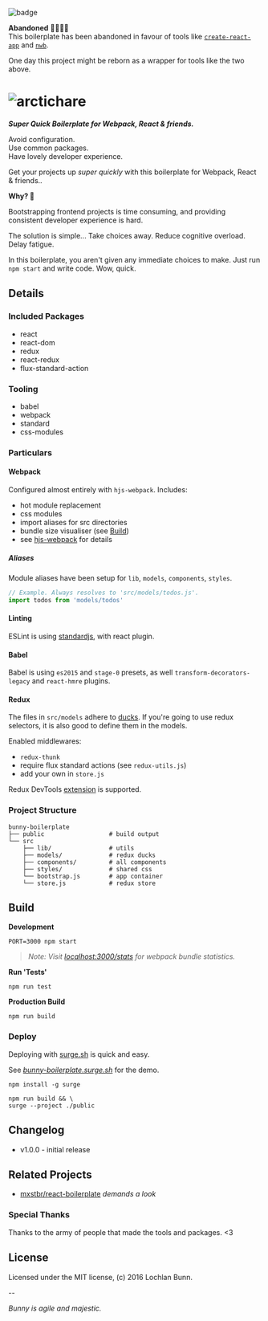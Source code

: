 ![badge](https://img.shields.io/badge/quality-abandoned-lightred.svg?logoWidth=200)

**Abandoned** :no_entry_sign::no_entry_sign::no_entry_sign::no_entry_sign:  
This boilerplate has been abandoned in favour of tools like [`create-react-app`][createreactapp] and [`nwb`][nwb].

One day this project might be reborn as a wrapper for tools like the two above.

# ![arctichare][hareimg]

_**Super Quick Boilerplate for Webpack, React & friends.**_

> 
Avoid configuration.  
Use common packages.  
Have lovely developer experience.

Get your projects up _super quickly_ with this boilerplate  for Webpack, React & friends..

**Why? :rabbit:**

Bootstrapping frontend projects is time consuming, and providing consistent developer experience is hard.

The solution is simple... Take choices away. Reduce cognitive overload. Delay fatigue.

In this boilerplate, you aren't given any immediate choices to make. Just run `npm start` and write code. Wow, quick.

## Details

### Included Packages

* react
* react-dom
* redux
* react-redux
* flux-standard-action

### Tooling

* babel
* webpack
* standard
* css-modules

### Particulars

#### Webpack

Configured almost entirely with `hjs-webpack`. Includes:

* hot module replacement
* css modules
* import aliases for src directories
* bundle size visualiser (see [Build](#build))
* see [hjs-webpack][hjs] for details

##### Aliases

Module aliases have been setup for `lib`, `models`, `components`, `styles`.

```javascript
// Example. Always resolves to 'src/models/todos.js'.
import todos from 'models/todos'
```

#### Linting
ESLint is using [standardjs][standard], with react plugin.

#### Babel
Babel is using `es2015` and `stage-0` presets, as well `transform-decorators-legacy` and `react-hmre` plugins.

#### Redux
The files in `src/models` adhere to [ducks][ducks]. If you're going to use redux selectors, it is also good to define them in the models.

Enabled middlewares:
* `redux-thunk`
* require flux standard actions (see `redux-utils.js`)
* add your own in `store.js`

Redux DevTools [extension][devtools] is supported. 

### Project Structure

```shell
bunny-boilerplate
├── public                  # build output
└── src
	├── lib/                # utils
	├── models/             # redux ducks
	├── components/         # all components
	├── styles/             # shared css
	└── bootstrap.js        # app container
	└── store.js            # redux store
```

## Build

**Development**

```shell
PORT=3000 npm start
```

> _Note: Visit [localhost:3000/stats][webpackstats] for webpack bundle statistics._

**Run 'Tests'**

```shell
npm run test
```

**Production Build**

```shell
npm run build
```

### Deploy

Deploying with [surge.sh][surge] is quick and easy.

See _[bunny-boilerplate.surge.sh][demo]_ for the demo.

```shell
npm install -g surge

npm run build && \
surge --project ./public
```

## Changelog

- v1.0.0 - initial release

## Related Projects

- [mxstbr/react-boilerplate][react-boilerplate] _demands a look_

### Special Thanks

Thanks to the army of people that made the tools and packages. <3

## License

Licensed under the MIT license, (c) 2016 Lochlan Bunn.

--

_Bunny is agile and majestic._



[hareimg]: https://cdn.rawgit.com/loklaan/bd7ae7b672971689fe58f80890329338/raw/cb8833029d5c7fd9b400683bdcaa156161b43c93/arctichare.png
[standard]: http://standardjs.com/
[ducks]: https://github.com/erikras/ducks-modular-redux
[hjs]: https://github.com/HenrikJoreteg/hjs-webpack
[webpackstats]: http://localhost:3000/stats.html
[demo]: https://bunny-boilerplate.surge.sh/
[surge]: https://surge.sh/
[devtools]: https://chrome.google.com/webstore/detail/redux-devtools/lmhkpmbekcpmknklioeibfkpmmfibljd
[react-boilerplate]: https://github.com/mxstbr/react-boilerplate
[createreactapp]: https://github.com/facebookincubator/create-react-app
[nwb]: https://github.com/insin/nwb
